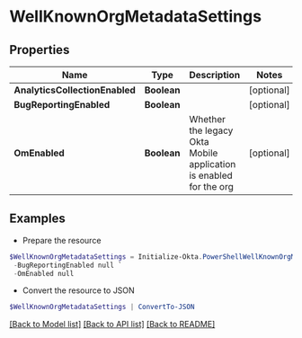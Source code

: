 # WellKnownOrgMetadataSettings
## Properties

Name | Type | Description | Notes
------------ | ------------- | ------------- | -------------
**AnalyticsCollectionEnabled** | **Boolean** |  | [optional] 
**BugReportingEnabled** | **Boolean** |  | [optional] 
**OmEnabled** | **Boolean** | Whether the legacy Okta Mobile application is enabled for the org | [optional] 

## Examples

- Prepare the resource
```powershell
$WellKnownOrgMetadataSettings = Initialize-Okta.PowerShellWellKnownOrgMetadataSettings  -AnalyticsCollectionEnabled null `
 -BugReportingEnabled null `
 -OmEnabled null
```

- Convert the resource to JSON
```powershell
$WellKnownOrgMetadataSettings | ConvertTo-JSON
```

[[Back to Model list]](../README.md#documentation-for-models) [[Back to API list]](../README.md#documentation-for-api-endpoints) [[Back to README]](../README.md)

